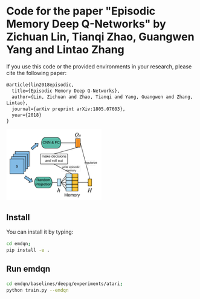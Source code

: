 # Code for the paper "Episodic Memory Deep Q-Networks" by Zichuan Lin, Tianqi Zhao, Guangwen Yang and Lintao Zhang

If you use this code or the provided environments in your research, please cite the following paper:

    @article{lin2018episodic,
      title={Episodic Memory Deep Q-Networks},
      author={Lin, Zichuan and Zhao, Tianqi and Yang, Guangwen and Zhang, Lintao},
      journal={arXiv preprint arXiv:1805.07603},
      year={2018}
    }

<img src="data/emdqn.PNG" width=50%  />

## Install
You can install it by typing:
```bash
cd emdqn;
pip install -e .
```

## Run emdqn
```bash
cd emdqn/baselines/deepq/experiments/atari;
python train.py --emdqn
```

